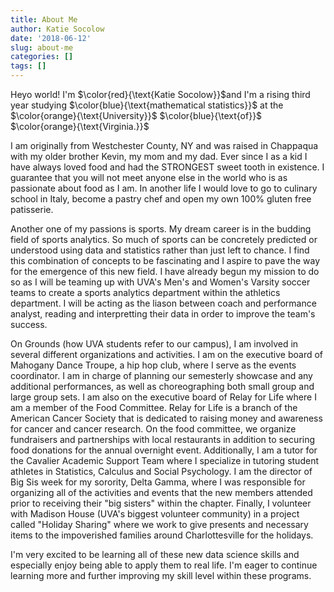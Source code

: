 ```yaml
---
title: About Me
author: Katie Socolow
date: '2018-06-12'
slug: about-me
categories: []
tags: []
---
```

  Heyo world! I'm $\color{red}{\text{Katie Socolow}}$and I'm a rising third year studying $\color{blue}{\text{mathematical statistics}}$ at the $\color{orange}{\text{University}}$ $\color{blue}{\text{of}}$ $\color{orange}{\text{Virginia.}}$

  I am originally from Westchester County, NY and was raised in Chappaqua with my older brother Kevin, my mom and my dad. Ever since I as a kid I have always loved food and had the STRONGEST sweet tooth in existence. I guarantee that you will not meet anyone else in the world who is as passionate about food as I am. In another life I would love to go to culinary school in Italy, become a pastry chef and open my own 100% gluten free patisserie. 

  Another one of my passions is sports. My dream career is in the budding field of sports analytics. So much of sports can be concretely predicted or understood using data and statistics rather than just left to chance. I find this combination of concepts to be fascinating and I aspire to pave the way for the emergence of this new field. I have already begun my mission to do so as I will be teaming up with UVA's Men's and Women's Varsity soccer teams to create a sports analytics department within the athletics department. I will be acting as the liason between coach and performance analyst, reading and interpretting their data in order to improve the team's success. 

  On Grounds (how UVA students refer to our campus), I am involved in several different organizations and activities. I am on the executive board of Mahogany Dance Troupe, a hip hop club, where I serve as the events coordinator. I am in charge of planning our semesterly showcase and any additional performances, as well as choreographing both small group and large group sets. I am also on the executive board of Relay for Life where I am a member of the Food Committee. Relay for Life is a branch of the American Cancer Society that is dedicated to raising money and awareness for cancer and cancer research. On the food committee, we organize fundraisers and partnerships with local restaurants in addition to securing food donations for the annual overnight event. Additionally, I am a tutor for the Cavalier Academic Support Team where I specialize in tutoring student athletes in Statistics, Calculus and Social Psychology. I am the director of Big Sis week for my sorority, Delta Gamma, where I was responsible for organizing all of the activities and events that the new members attended prior to receiving their "big sisters" within the chapter. Finally, I volunteer with Madison House (UVA's biggest volunteer community) in a project called "Holiday Sharing" where we work to give presents and necessary items to the impoverished families around Charlottesville for the holidays. 

  I'm very excited to be learning all of these new data science skills and especially enjoy being able to apply them to real life. I'm eager to continue learning more and further improving my skill level within these programs.
